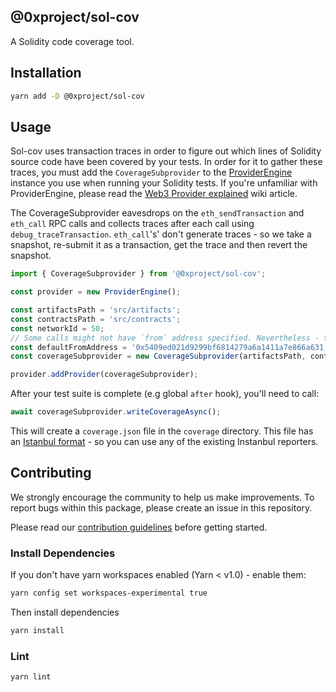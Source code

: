 ## @0xproject/sol-cov

A Solidity code coverage tool.

## Installation

```bash
yarn add -D @0xproject/sol-cov
```

## Usage

Sol-cov uses transaction traces in order to figure out which lines of Solidity source code have been covered by your tests. In order for it to gather these traces, you must add the `CoverageSubprovider` to the [ProviderEngine](https://github.com/MetaMask/provider-engine) instance you use when running your Solidity tests. If you're unfamiliar with ProviderEngine, please read the [Web3 Provider explained](https://0xproject.com/wiki#Web3-Provider-Explained) wiki article.

The CoverageSubprovider eavesdrops on the `eth_sendTransaction` and `eth_call` RPC calls and collects traces after each call using `debug_traceTransaction`. `eth_call`'s' don't generate traces - so we take a snapshot, re-submit it as a transaction, get the trace and then revert the snapshot.

```typescript
import { CoverageSubprovider } from '@0xproject/sol-cov';

const provider = new ProviderEngine();

const artifactsPath = 'src/artifacts';
const contractsPath = 'src/contracts';
const networkId = 50;
// Some calls might not have `from` address specified. Nevertheless - transactions need to be submitted from an address with at least some funds. defaultFromAddress is the address that will be used to submit those calls as transactions from.
const defaultFromAddress = '0x5409ed021d9299bf6814279a6a1411a7e866a631';
const coverageSubprovider = new CoverageSubprovider(artifactsPath, contractsPath, networkId, defaultFromAddress);

provider.addProvider(coverageSubprovider);
```

After your test suite is complete (e.g global `after` hook), you'll need to call:

```typescript
await coverageSubprovider.writeCoverageAsync();
```

This will create a `coverage.json` file in the `coverage` directory. This file has an [Istanbul format](https://github.com/gotwarlost/istanbul/blob/master/coverage.json.md) - so you can use any of the existing Instanbul reporters.

## Contributing

We strongly encourage the community to help us make improvements. To report bugs within this package, please create an issue in this repository.

Please read our [contribution guidelines](../../CONTRIBUTING.md) before getting started.

### Install Dependencies

If you don't have yarn workspaces enabled (Yarn < v1.0) - enable them:

```bash
yarn config set workspaces-experimental true
```

Then install dependencies

```bash
yarn install
```

### Lint

```bash
yarn lint
```
